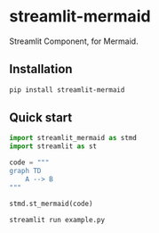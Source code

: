 # streamlit-mermaid

Streamlit Component, for Mermaid.

## Installation

```bash
pip install streamlit-mermaid
```

## Quick start

```py
import streamlit_mermaid as stmd
import streamlit as st

code = """
graph TD
    A --> B
"""

stmd.st_mermaid(code)
```

```bash
streamlit run example.py
```
